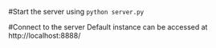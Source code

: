 #Start the server using
`python server.py`

#Connect to the server
Default instance can be accessed at http://localhost:8888/
